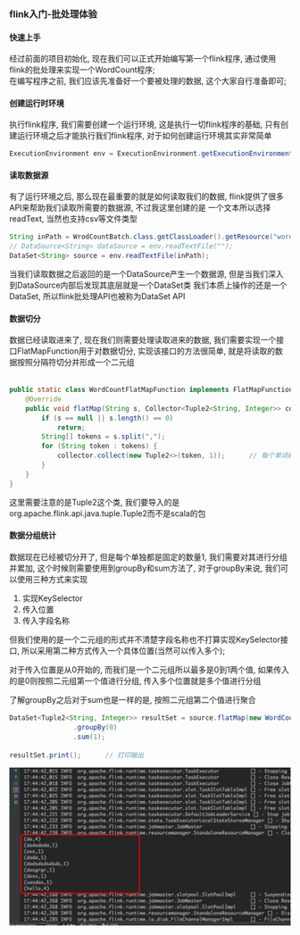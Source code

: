 ### flink入门-批处理体验

#### 快速上手
经过前面的项目初始化, 现在我们可以正式开始编写第一个flink程序, 通过使用flink的批处理来实现一个WordCount程序;  
在编写程序之前, 我们应该先准备好一个要被处理的数据, 这个大家自行准备即可;


#### 创建运行时环境
执行flink程序, 我们需要创建一个运行环境, 这是执行一切flink程序的基础, 只有创建运行环境之后才能执行我们flink程序, 对于如何创建运行环境其实非常简单

```java
ExecutionEnvironment env = ExecutionEnvironment.getExecutionEnvironment();
```

#### 读取数据源
有了运行环境之后, 那么现在最重要的就是如何读取我们的数据, flink提供了很多API来帮助我们读取所需要的数据源, 不过我这里创建的是
一个文本所以选择readText, 当然也支持csv等文件类型

```java
String inPath = WrodCountBatch.class.getClassLoader().getResource("wordcount").getPath();
// DataSource<String> dataSource = env.readTextFile("");
DataSet<String> source = env.readTextFile(inPath);
```

当我们读取数据之后返回的是一个DataSource产生一个数据源, 但是当我们深入到DataSource内部后发现其底层就是一个DataSet类
我们本质上操作的还是一个DataSet, 所以flink批处理API也被称为DataSet API

#### 数据切分
数据已经读取进来了, 现在我们则需要处理读取进来的数据, 我们需要实现一个接口FlatMapFunction用于对数据切分, 实现该接口的方法很简单, 就是将读取的数据按照分隔符切分并形成一个二元组

```java

public static class WordCountFlatMapFunction implements FlatMapFunction<String, Tuple2<String, Integer>> {
    @Override
    public void flatMap(String s, Collector<Tuple2<String, Integer>> collector) throws Exception {
        if (s == null || s.length() == 0)
            return;
        String[] tokens = s.split(",");
        for (String token : tokens) {
            collector.collect(new Tuple2<>(token, 1));      // 每个单词都固定是1
        }
    }
}
```

这里需要注意的是Tuple2这个类, 我们要导入的是org.apache.flink.api.java.tuple.Tuple2而不是scala的包


#### 数据分组统计
数据现在已经被切分开了, 但是每个单独都是固定的数量1, 我们需要对其进行分组并累加, 这个时候则需要使用到groupBy和sum方法了, 
对于groupBy来说, 我们可以使用三种方式来实现

1. 实现KeySelector
2. 传入位置
3. 传入字段名称

但我们使用的是一个二元组的形式并不清楚字段名称也不打算实现KeySelector接口, 所以采用第二种方式传入一个具体位置(当然可以传入多个);

对于传入位置是从0开始的, 而我们是一个二元组所以最多是0到1两个值, 如果传入的是0则按照二元组第一个值进行分组, 传入多个位置就是多个值进行分组

了解groupBy之后对于sum也是一样的是, 按照二元组第二个值进行聚合

```java
DataSet<Tuple2<String, Integer>> resultSet = source.flatMap(new WordCountFlatMapFunction())
                .groupBy(0)
                .sum(1);

resultSet.print();      // 打印输出
```

![输出结果](https://github.com/basebase/document/blob/master/flink/image/%E6%89%B9%E5%A4%84%E7%90%86%E4%BD%93%E9%AA%8C/%E8%BE%93%E5%87%BA%E7%BB%93%E6%9E%9C.png?raw=true)
